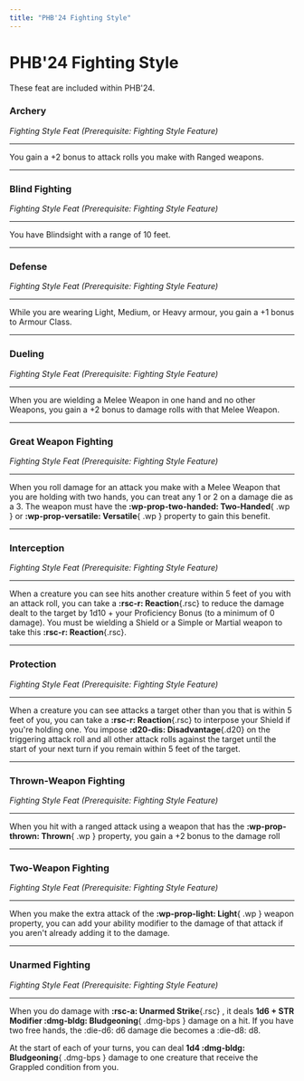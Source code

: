 ```yaml
---
title: "PHB'24 Fighting Style"
---
```


# PHB'24 Fighting Style

These feat are included within PHB'24.

### Archery

*Fighting Style Feat (Prerequisite: Fighting Style Feature)*

<hr class="hr-solid">

You gain a +2 bonus to attack rolls you make with Ranged weapons.

---

### Blind Fighting

*Fighting Style Feat (Prerequisite: Fighting Style Feature)*

<hr class="hr-solid">

You have Blindsight with a range of 10 feet.

---

### Defense

*Fighting Style Feat (Prerequisite: Fighting Style Feature)*

<hr class="hr-solid">

While you are wearing Light, Medium, or Heavy armour, you gain a +1 bonus to Armour Class.

---

### Dueling

*Fighting Style Feat (Prerequisite: Fighting Style Feature)*

<hr class="hr-solid">

When you are wielding a Melee Weapon in one hand and no other Weapons, you gain a +2 bonus to damage rolls with that Melee Weapon.

---

### Great Weapon Fighting

*Fighting Style Feat (Prerequisite: Fighting Style Feature)*

<hr class="hr-solid">

When you roll damage for an attack you make with a Melee Weapon that you are holding with two hands, you can treat any 1 or 2 on a damage die as a 3. The weapon must have the **:wp-prop-two-handed: Two-Handed**{ .wp } or **:wp-prop-versatile: Versatile**{ .wp } property to gain this benefit.

---

### Interception

*Fighting Style Feat (Prerequisite: Fighting Style Feature)*

<hr class="hr-solid">

When a creature you can see hits another creature within 5 feet of you with an attack roll, you can take a **:rsc-r: Reaction**{.rsc} to reduce the damage dealt to the target by 1d10 + your Proficiency Bonus (to a minimum of 0 damage). You must be wielding a Shield or a Simple or Martial weapon to take this **:rsc-r: Reaction**{.rsc}.

---

### Protection

*Fighting Style Feat (Prerequisite: Fighting Style Feature)*

<hr class="hr-solid">

When a creature you can see attacks a target other than you that is within 5 feet of you, you can take a **:rsc-r: Reaction**{.rsc} to interpose your Shield if you're holding one. You impose **:d20-dis: Disadvantage**{.d20} on the triggering attack roll and all other attack rolls against the target until the start of your next turn if you remain within 5 feet of the target.

---

### Thrown-Weapon Fighting

*Fighting Style Feat (Prerequisite: Fighting Style Feature)*

<hr class="hr-solid">

When you hit with a ranged attack using a weapon that has the **:wp-prop-thrown: Thrown**{ .wp } property, you gain a +2 bonus to the damage roll

---

### Two-Weapon Fighting

*Fighting Style Feat (Prerequisite: Fighting Style Feature)*

<hr class="hr-solid">

When you make the extra attack of the **:wp-prop-light: Light**{ .wp } weapon property, you can add your ability modifier to the damage of that attack if you aren't already adding it to the damage.

---

### Unarmed Fighting

*Fighting Style Feat (Prerequisite: Fighting Style Feature)*

<hr class="hr-solid">

When you do damage with **:rsc-a: Unarmed Strike**{.rsc} , it deals **1d6 + STR Modifier :dmg-bldg: Bludgeoning**{ .dmg-bps } damage on a hit. If you have two free hands, the :die-d6: d6 damage die becomes a :die-d8: d8.

At the start of each of your turns, you can deal **1d4 :dmg-bldg: Bludgeoning**{ .dmg-bps } damage to one creature that receive the Grappled condition from you.